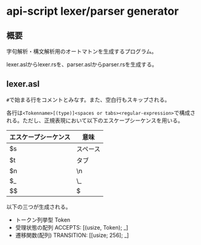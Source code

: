 # api-script lexer/parser generator

## 概要

字句解析・構文解析用のオートマトンを生成するプログラム。

lexer.aslからlexer.rsを、parser.aslからparser.rsを生成する。

## lexer.asl

`#`で始まる行をコメントとみなす。また、空白行もスキップされる。

各行は`<Tokenname>[(type)]<spaces or tabs><regular-expression>`で構成される。ただし、正規表現において以下のエスケープシーケンスを用いる。

| エスケープシーケンス | 意味 |
| ----- | ----- |
| $s | スペース |
| $t | タブ |
| $n | \\n |
| $_ | \\_ |
| $$ | $ |

以下の三つが生成される。

* トークン列挙型 Token
* 受理状態の配列 ACCEPTS: [(usize, Token); _]
* 遷移関数(配列) TRANSITION: [[usize; 256]; _]
